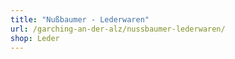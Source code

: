 ```yaml
---
title: "Nußbaumer - Lederwaren"
url: /garching-an-der-alz/nussbaumer-lederwaren/
shop: Leder
---
```


